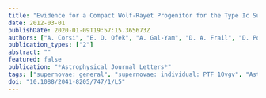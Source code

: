 ```yaml
---
title: "Evidence for a Compact Wolf-Rayet Progenitor for the Type Ic Supernova PTF 10vgv"
date: 2012-03-01
publishDate: 2020-01-09T19:57:15.365673Z
authors: ["A. Corsi", "E. O. Ofek", "A. Gal-Yam", "D. A. Frail", "D. Poznanski", "P. A. Mazzali", "S. R. Kulkarni", "M. M. Kasliwal", "I. Arcavi", "S. Ben-Ami", "S. B. Cenko", "A. V. Filippenko", "D. B. Fox", "A. Horesh", "J. L. Howell", "I. K. W. Kleiser", "E. Nakar", "I. Rabinak", "R. Sari", "J. M. Silverman", "D. Xu", "J. S. Bloom", "N. M. Law", "P. E. Nugent", "R. M. Quimby"]
publication_types: ["2"]
abstract: ""
featured: false
publication: "*Astrophysical Journal Letters*"
tags: ["supernovae: general", "supernovae: individual: PTF 10vgv", "Astrophysics - Cosmology and Nongalactic Astrophysics"]
doi: "10.1088/2041-8205/747/1/L5"
---
```


